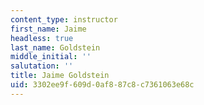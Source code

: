 ```yaml
---
content_type: instructor
first_name: Jaime
headless: true
last_name: Goldstein
middle_initial: ''
salutation: ''
title: Jaime Goldstein
uid: 3302ee9f-609d-0af8-87c8-c7361063e68c
---
```

